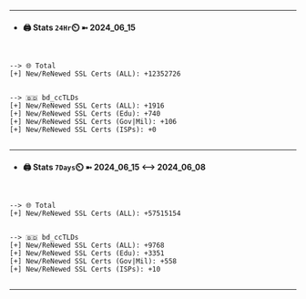 

---
- #### 🖨️ **Stats** `24Hr`⏲️ ➼ 2024_06_15
```console


--> 🌐 Total
[+] New/ReNewed SSL Certs (ALL): +12352726


--> 🇧🇩 bd_ccTLDs
[+] New/ReNewed SSL Certs (ALL): +1916
[+] New/ReNewed SSL Certs (Edu): +740
[+] New/ReNewed SSL Certs (Gov|Mil): +106
[+] New/ReNewed SSL Certs (ISPs): +0


```

---
- #### 🖨️ **Stats** `7Days`⏲️ ➼ 2024_06_15 <--> 2024_06_08
```console


--> 🌐 Total
[+] New/ReNewed SSL Certs (ALL): +57515154


--> 🇧🇩 bd_ccTLDs
[+] New/ReNewed SSL Certs (ALL): +9768
[+] New/ReNewed SSL Certs (Edu): +3351
[+] New/ReNewed SSL Certs (Gov|Mil): +558
[+] New/ReNewed SSL Certs (ISPs): +10


```

---

